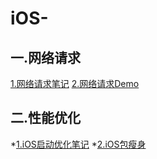 # iOS-
一.网络请求
-----
[1.网络请求笔记](http://note.youdao.com/noteshare?id=3f6f7160226c4736738bb056dbb3604e)
[2.网络请求Demo](https://github.com/Anyong123456/LWHNetworkHelper)

二.性能优化
-----
*[1.iOS启动优化笔记](http://note.youdao.com/noteshare?id=1bc2da1a22b20c8aba3a8e114e7aad4e)
*[2.iOS包瘦身](http://note.youdao.com/noteshare?id=1bc2da1a22b20c8aba3a8e114e7aad4e)



